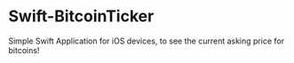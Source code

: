# Swift-BitcoinTicker
Simple Swift Application for iOS devices, to see the current asking price for bitcoins!

